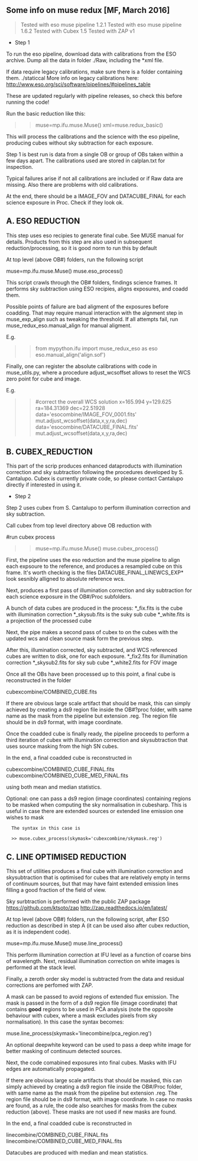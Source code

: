 Some info on muse redux [MF, March 2016]
---------------------------------------

> Tested with eso muse pipeline 1.2.1
> Tested with eso muse pipeline 1.6.2
> Tested with Cubex 1.5
> Tested with ZAP v1

* Step 1

To run the eso pipeline, download data with calibrations from the ESO archive.
Dump all the data in folder ./Raw, including the *xml file.

If data require legacy calibrations, make sure there is a folder containing them. 
./staticcal
More info on legacy calibrations here: http://www.eso.org/sci/software/pipelines/#pipelines_table

These are updated regularly with pipeline releases, so check this before running the code!

Run the basic reduction like this:

>>muse=mp.ifu.muse.Muse()
>>xml=muse.redux_basic()                          

This will process the calibrations and the science with the eso pipeline,
producing cubes without sky subtraction for each exposure.

Step 1 is best run is data from a single OB or group of OBs taken within a 
few days apart. The calibrations used are stored in calplan.txt for inspection. 

Typical failures arise if not all calibrations are included or if Raw data are missing.
Also there are problems with old calibrations.

At the end, there should be a IMAGE_FOV and DATACUBE_FINAL for each science 
exposure in Proc. Check if they look ok. 


A. ESO REDUCTION
----------------

This step uses eso recipies to generate final cube. See MUSE manual for details.
Products from this step are also used in subsequent reduction/processing, so it 
is good norm to run this by default

At top level (above OB#) folders, run the following script

muse=mp.ifu.muse.Muse()
muse.eso_process()

This script crawls through the OB# folders, findings science frames.
It performs sky subtraction using ESO recipies, aligns exposures, and coadd them.

Possible points of failure are bad aligment of the exposures before coadding.
That may require manual interaction with the algnment step in muse_exp_align
such as tweaking the threshold. If all attempts fail, run muse_redux_eso.manual_align
for manual aligment.

E.g.

>> from mypython.ifu import muse_redux_eso as eso
>> eso.manual_align('align.sof')


Finally, one can register the absolute calibrations with code in muse_utils.py, 
where a procedure adjust_wcsoffset allows to reset the WCS zero point for cube and image.

E.g.

>> #correct the overall WCS solution 
>> x=165.994
>> y=129.625
>> ra=184.31369
>> dec=22.51928
>> data='esocombine/IMAGE_FOV_0001.fits'
>> mut.adjust_wcsoffset(data,x,y,ra,dec)
>> data='esocombine/DATACUBE_FINAL.fits'
>> mut.adjust_wcsoffset(data,x,y,ra,dec)



B. CUBEX_REDUCTION
------------------

This part of the scrip produces enhanced dataproducts with illumination correction and
sky subtraction following the procedures developed by S. Cantalupo. 
Cubex is currently private code, so please contact Cantalupo directly if interested in using it. 

* Step 2

Step 2 uses cubex from S. Cantalupo to perform illumination correction and sky subtraction. 

Call cubex from top level directory above OB reduction with

#run cubex process
>>muse=mp.ifu.muse.Muse()
>>muse.cubex_process()


First, the pipeline uses the eso reduction and the muse pipeline to align each expsoure to the 
reference, and produces a resampled cube on this frame. It's worth checking is the files 
DATACUBE_FINAL_LINEWCS_EXP* look sesnibly alligned to absolute reference wcs.  

Next, produces a first pass of illumination correction and sky subtraction for each science exposure in the OB#/Proc
subfolders. 

A bunch of data cubes are produced in the process:
 *_fix.fits is the cube with illumination correction
 *_skysub.fits is the suky sub cube
 *_white.fits is a projection of the processed cube

Next, the pipe makes a second pass of cubex to on the cubes with the 
updated wcs and clean source mask form the previous step.

After this, illumination corrected, sky subtracted, and WCS referenced cubes
are written to disk, one for each exposure. 
   *_fix2.fits for illumination correction
   *_skysub2.fits for sky sub cube
   *_white2.fits for FOV image

Once all the OBs have been processed up to this point, a final cube is reconstructed in the folder

cubexcombine/COMBINED_CUBE.fits

If there are obvious large scale artifact that should be mask, this can simply achieved by creating
a ds9 region file inside the OB#?proc folder, with same name as the mask from the pipeline but
extension .reg. The region file should be in ds9 format, with image coordinate.

Once the coadded cube is finally ready, the pipeline proceeds to perform a third iteration of 
cubex with illumination correction and skysubtraction that uses source masking from the high SN cubes.

In the end, a final coadded cube is reconstructed in 

cubexcombine/COMBINED_CUBE_FINAL.fits
cubexcombine/COMBINED_CUBE_MED_FINAL.fits

using both mean and median statistics. 


Optional: one can pass a ds9 region (image coordinates) containing regions to be masked when 
	  computing the sky normalisation in cubesharp. This is useful in case there are 
	  extended sources or extended line emission one wishes to mask

	  The syntax in this case is 
	  
	  >> muse.cubex_process(skymask='cubexcombine/skymask.reg')


C. LINE OPTIMISED REDUCTION
---------------------------

This set of utilities produces a final cube with illumination correction and 
skysubtraction that is optimised for cubes that are relatively empty in terms
of continuum sources, but that may have faint extended emission lines filling 
a good fraction of the field of view.

Sky surbtraction is performed with the public ZAP package 
https://github.com/ktsoto/zap
http://zap.readthedocs.io/en/latest/

At top level (above OB#) folders, run the following script, after ESO reduction 
as described in step A (it can be used also after cubex reduction, as it is independent code).

muse=mp.ifu.muse.Muse()
muse.line_process()

This perform illumination correction at IFU level as a function of coarse bins of wavelength.
Next, residual illumination correction on white images is performed at the stack level.

Finally, a zeroth order sky model is subtracted from the data and residual corrections
are perfomed with ZAP. 

A mask can be passed to avoid regions of extended flux emission.
The mask is passed in the form of a ds9 region file (image coordinate) that contains 
**good** regions to be used in PCA analysis (note the opposite behaviour with cubex, 
where a mask excludes pixels from sky normalisation).
In this case the syntax becomes:

   muse.line_process(skymask='linecombine/pca_region.reg')

An optional deepwhite keyword can be used to pass a deep white image for better masking
of continuum detected sources.

Next, the code comabined exposures into final cubes. Masks with IFU edges are automatically
propagated.

If there are obvious large scale artifacts that should be masked, this can simply achieved by creating a ds9 region file inside the OB#/Proc folder, with same name as the mask from the pipeline but
extension .reg. The region file should be in ds9 format, with image coordinate. In case no masks are found, as a rule, the code also searches for masks from the cubex reduction (above). These masks are not used if new masks are found. 


In the end, a final coadded cube is reconstructed in 

linecombine/COMBINED_CUBE_FINAL.fits
linecombine/COMBINED_CUBE_MED_FINAL.fits

Datacubes are produced with median and mean statistics. 

